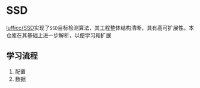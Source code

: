 # SSD

[lufficc/SSD](https://github.com/lufficc/SSD)实现了`SSD`目标检测算法，其工程整体结构清晰，具有高可扩展性。本仓库在其基础上进一步解析，以便学习和扩展

## 学习流程

1. 配置
2. 数据